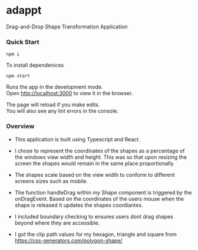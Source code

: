 # adappt

Drag-and-Drop Shape Transformation Application

### Quick Start

`npm i`

To install dependenices

`npm start`

Runs the app in the development mode.\
Open [http://localhost:3000](http://localhost:3000) to view it in the browser.

The page will reload if you make edits.\
You will also see any lint errors in the console.

### Overview

- This application is built using Typescript and React.

- I chose to represent the coordinates of the shapes as a percentage of the windows view width and height. This was so that upon resizing the screen the shapes would remain in the same place proportionally.

- The shapes scale based on the view width to conform to different screens sizes such as mobile.

- The function handleDrag within my Shape component is triggered by the onDragEvent. Based on the coordinates of the users mouse when the shape is released it updates the shapes coordiantes.

- I included boundary checking to ensures users dont drag shapes beyond where they are accessible.

- I got the clip path values for my hexagon, triangle and square from https://css-generators.com/polygon-shape/
